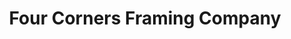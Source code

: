 ---
title: "Four Corners Framing Company"
url: /holland/four-corners-framing-company/
shop: frame
---